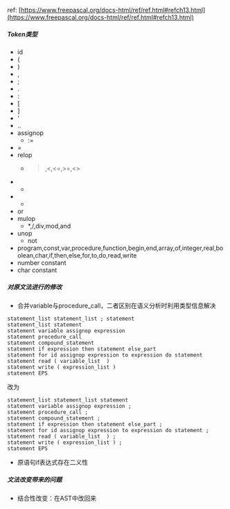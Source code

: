 ref: [https://www.freepascal.org/docs-html/ref/ref.html#refch13.html](https://www.freepascal.org/docs-html/ref/ref.html#refch13.html)
##### Token类型
- id
- ( 
- ) 
- , 
- ; 
- . 
- : 
- [ 
- ]
- ' 
- ..
- assignop
  - :=
- =
- relop
  - >,<,<=,>=,<>
- +
- -
- or
- mulop
  - *,/,div,mod,and
- unop
  - not
- program,const,var,procedure,function,begin,end,array,of,integer,real,boolean,char,if,then,else,for,to,do,read,write
- number constant
- char constant

##### 对原文法进行的修改

- 合并variable与procedure_call，二者区别在语义分析时利用类型信息解决
```
statement_list statement_list ; statement
statement_list statement
statement variable assignop expression
statement procedure_call
statement compound_statement
statement if expression then statement else_part
statement for id assignop expression to expression do statement
statement read ( variable_list  )
statement write ( expression_list )
statement EPS
```
改为
```
statement_list statement_list statement
statement variable assignop expression ;
statement procedure_call ;
statement compound_statement ;
statement if expression then statement else_part ;
statement for id assignop expression to expression do statement ;
statement read ( variable_list  ) ;
statement write ( expression_list ) ;
statement EPS
```
- 原语句if表达式存在二义性

##### 文法改变带来的问题
- 结合性改变：在AST中改回来